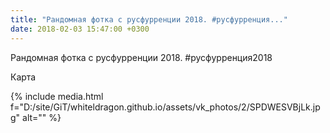 ```yaml
---
title: "Рандомная фотка с русфурренции 2018. #русфурренция..."
date: 2018-02-03 15:47:00 +0300
---
```


Рандомная фотка с русфурренции 2018. #русфурренция2018

Карта

{% include media.html f="D:/site/GiT/whiteldragon.github.io/assets/vk_photos/2/SPDWESVBjLk.jpg" alt="" %}
